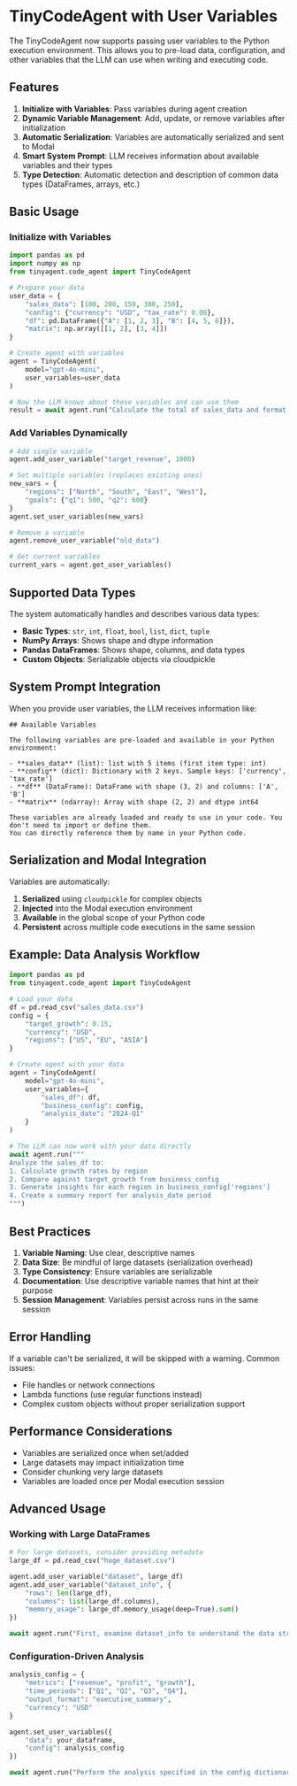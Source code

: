 # TinyCodeAgent with User Variables

The TinyCodeAgent now supports passing user variables to the Python execution environment. This allows you to pre-load data, configuration, and other variables that the LLM can use when writing and executing code.

## Features

1. **Initialize with Variables**: Pass variables during agent creation
2. **Dynamic Variable Management**: Add, update, or remove variables after initialization
3. **Automatic Serialization**: Variables are automatically serialized and sent to Modal
4. **Smart System Prompt**: LLM receives information about available variables and their types
5. **Type Detection**: Automatic detection and description of common data types (DataFrames, arrays, etc.)

## Basic Usage

### Initialize with Variables

```python
import pandas as pd
import numpy as np
from tinyagent.code_agent import TinyCodeAgent

# Prepare your data
user_data = {
    "sales_data": [100, 200, 150, 300, 250],
    "config": {"currency": "USD", "tax_rate": 0.08},
    "df": pd.DataFrame({"A": [1, 2, 3], "B": [4, 5, 6]}),
    "matrix": np.array([[1, 2], [3, 4]])
}

# Create agent with variables
agent = TinyCodeAgent(
    model="gpt-4o-mini",
    user_variables=user_data
)

# Now the LLM knows about these variables and can use them
result = await agent.run("Calculate the total of sales_data and format with the currency from config")
```

### Add Variables Dynamically

```python
# Add single variable
agent.add_user_variable("target_revenue", 1000)

# Set multiple variables (replaces existing ones)
new_vars = {
    "regions": ["North", "South", "East", "West"],
    "goals": {"q1": 500, "q2": 600}
}
agent.set_user_variables(new_vars)

# Remove a variable
agent.remove_user_variable("old_data")

# Get current variables
current_vars = agent.get_user_variables()
```

## Supported Data Types

The system automatically handles and describes various data types:

- **Basic Types**: `str`, `int`, `float`, `bool`, `list`, `dict`, `tuple`
- **NumPy Arrays**: Shows shape and dtype information
- **Pandas DataFrames**: Shows shape, columns, and data types
- **Custom Objects**: Serializable objects via cloudpickle

## System Prompt Integration

When you provide user variables, the LLM receives information like:

```
## Available Variables

The following variables are pre-loaded and available in your Python environment:

- **sales_data** (list): list with 5 items (first item type: int)
- **config** (dict): Dictionary with 2 keys. Sample keys: ['currency', 'tax_rate']
- **df** (DataFrame): DataFrame with shape (3, 2) and columns: ['A', 'B']
- **matrix** (ndarray): Array with shape (2, 2) and dtype int64

These variables are already loaded and ready to use in your code. You don't need to import or define them.
You can directly reference them by name in your Python code.
```

## Serialization and Modal Integration

Variables are automatically:
1. **Serialized** using `cloudpickle` for complex objects
2. **Injected** into the Modal execution environment
3. **Available** in the global scope of your Python code
4. **Persistent** across multiple code executions in the same session

## Example: Data Analysis Workflow

```python
import pandas as pd
from tinyagent.code_agent import TinyCodeAgent

# Load your data
df = pd.read_csv("sales_data.csv")
config = {
    "target_growth": 0.15,
    "currency": "USD",
    "regions": ["US", "EU", "ASIA"]
}

# Create agent with your data
agent = TinyCodeAgent(
    model="gpt-4o-mini",
    user_variables={
        "sales_df": df,
        "business_config": config,
        "analysis_date": "2024-Q1"
    }
)

# The LLM can now work with your data directly
await agent.run("""
Analyze the sales_df to:
1. Calculate growth rates by region
2. Compare against target_growth from business_config
3. Generate insights for each region in business_config['regions']
4. Create a summary report for analysis_date period
""")
```

## Best Practices

1. **Variable Naming**: Use clear, descriptive names
2. **Data Size**: Be mindful of large datasets (serialization overhead)
3. **Type Consistency**: Ensure variables are serializable
4. **Documentation**: Use descriptive variable names that hint at their purpose
5. **Session Management**: Variables persist across runs in the same session

## Error Handling

If a variable can't be serialized, it will be skipped with a warning. Common issues:
- File handles or network connections
- Lambda functions (use regular functions instead)
- Complex custom objects without proper serialization support

## Performance Considerations

- Variables are serialized once when set/added
- Large datasets may impact initialization time
- Consider chunking very large datasets
- Variables are loaded once per Modal execution session

## Advanced Usage

### Working with Large DataFrames

```python
# For large datasets, consider providing metadata
large_df = pd.read_csv("huge_dataset.csv")

agent.add_user_variable("dataset", large_df)
agent.add_user_variable("dataset_info", {
    "rows": len(large_df),
    "columns": list(large_df.columns),
    "memory_usage": large_df.memory_usage(deep=True).sum()
})

await agent.run("First, examine dataset_info to understand the data structure, then sample the dataset for analysis")
```

### Configuration-Driven Analysis

```python
analysis_config = {
    "metrics": ["revenue", "profit", "growth"],
    "time_periods": ["Q1", "Q2", "Q3", "Q4"],
    "output_format": "executive_summary",
    "currency": "USD"
}

agent.set_user_variables({
    "data": your_dataframe,
    "config": analysis_config
})

await agent.run("Perform the analysis specified in the config dictionary using the provided data")
``` 
